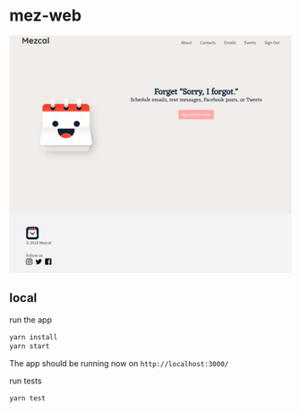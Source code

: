 # mez-web

![landing](./screenshots/landing.png)

## local

run the app
```bash
yarn install
yarn start
```

The app should be running now on `http://localhost:3000/`

run tests
```bash
yarn test
```
